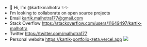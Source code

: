 - 👋 Hi, I’m @kartikmalhotra ✨✨ 
- I’m looking to collaborate on open source projects 
- Email kartik.malhotra177@gmail.com
- Stack Overflow https://stackoverflow.com/users/11649497/kartik-malhotra
- Twitter https://twitter.com/malhotra177
- Personal website https://kartik-portfolio-zeta.vercel.app
  ![](https://komarev.com/ghpvc/?username=kartikmalhotra&color=ff69b4)

<!---
kartikmalhotra/kartikmalhotra is a ✨ special ✨ repository because its `README.md` (this file) appears on your GitHub profile.
You can click the Preview link to take a look at your changes.
--->
